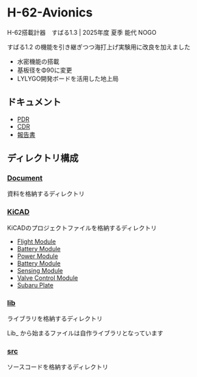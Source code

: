 # H-62-Avionics

H-62搭載計器　すばる1.3 | 2025年度 夏季 能代 NOGO

すばる1.2 の機能を引き継ぎつつ海打上げ実験用に改良を加えました

- 水密機能の搭載
- 基板径をΦ90に変更
- LYLYGO開発ボードを活用した地上局

## ドキュメント
- [PDR](./Document/PDR/Subaru1.3_PDR.pdf)
- [CDR](./Document/CDR/Subaru1.3_CDR.pdf)
- [報告書](./Document/)

## ディレクトリ構成
### [Document](./Document/)
資料を格納するディレクトリ

### [KiCAD](./KiCAD/)
KiCADのプロジェクトファイルを格納するディレクトリ
- [Flight Module](./KiCAD/FlightModule/)
- [Battery Module](./KiCAD/BatteryModule/)
- [Power Module](./KiCAD/PowerControlModule/)
- [Battery Module](./KiCAD/18650BatteryModule/)
- [Sensing Module](./KiCAD/SensingModule/)
- [Valve Control Module](./KiCAD/ValveControlModule/)
- [Subaru Plate](./KiCAD/SubaruPlate/)


### [lib](./lib/)
ライブラリを格納するディレクトリ

Lib_ から始まるファイルは自作ライブラリとなっています

### [src](./src/)
ソースコードを格納するディレクトリ


